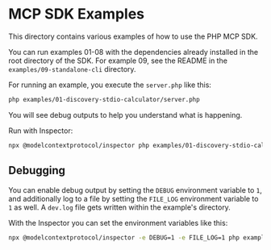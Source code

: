 # MCP SDK Examples

This directory contains various examples of how to use the PHP MCP SDK.

You can run examples 01-08 with the dependencies already installed in the root directory of the SDK. For example 09, see the
README in the `examples/09-standalone-cli` directory.

For running an example, you execute the `server.php` like this:
```bash
php examples/01-discovery-stdio-calculator/server.php
```

You will see debug outputs to help you understand what is happening.

Run with Inspector:

```bash
npx @modelcontextprotocol/inspector php examples/01-discovery-stdio-calculator/server.php
```

## Debugging

You can enable debug output by setting the `DEBUG` environment variable to `1`, and additionally log to a file by
setting the `FILE_LOG` environment variable to `1` as well. A `dev.log` file gets written within the example's
directory.

With the Inspector you can set the environment variables like this:
```bash
npx @modelcontextprotocol/inspector -e DEBUG=1 -e FILE_LOG=1 php examples/01-discovery-stdio-calculator/server.php
```
